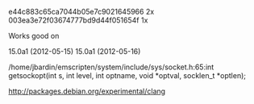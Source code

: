 e44c883c65ca7044b05e7c9021645966 2x
003ea3e72f03674777bd9d44f051654f 1x

Works good on

15.0a1 (2012-05-15)
15.0a1 (2012-05-16)

/home/jbardin/emscripten/system/include/sys/socket.h:65:int getsockopt(int s, int level, int optname, void *optval, socklen_t *optlen);

http://packages.debian.org/experimental/clang
